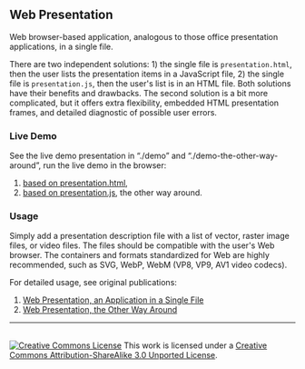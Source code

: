 ## Web Presentation

Web browser-based application, analogous to those office presentation applications, in a single file.

There are two independent solutions: 1) the single file is `presentation.html`, then the user lists the presentation items in a JavaScript file, 2) the single file is `presentation.js`, then the user's list is in an HTML file. Both solutions have their benefits and drawbacks. The second solution is a bit more complicated, but it offers extra flexibility, embedded HTML presentation frames, and detailed diagnostic of possible user errors.
### Live Demo

See the live demo presentation in &ldquo;./demo&rdquo; and &ldquo;./demo-the-other-way-around&rdquo;, run the live demo in the browser:
1. [based on presentation.html](https://SAKryukov.github.io/web-presentation/demo/),
1. [based on presentation.js](https://SAKryukov.github.io/web-presentation/demo-the-other-way-around/), the other way around.

### Usage

Simply add a presentation description file with a list of vector, raster image files, or video files. The files should be compatible with the user's Web browser. The containers and formats standardized for Web are highly recommended, such as SVG, WebP, WebM (VP8, VP9, AV1 video codecs).

For detailed usage, see original publications:
1. [Web Presentation, an Application in a Single File](https://www.codeproject.com/Articles/5286790/Web-Presentation)
1. [Web Presentation, the Other Way Around](https://www.codeproject.com/Articles/5290221/Web-Presentation-the-Other-Way-Around)

----

<br/><a rel="license" href="http://creativecommons.org/licenses/by-sa/3.0/"><img alt="Creative Commons License" style="border-width:0" src="https://i.creativecommons.org/l/by-sa/3.0/88x31.png" /></a> This work is licensed under a <a rel="license" href="http://creativecommons.org/licenses/by-sa/3.0/">Creative Commons Attribution-ShareAlike 3.0 Unported License</a>.
